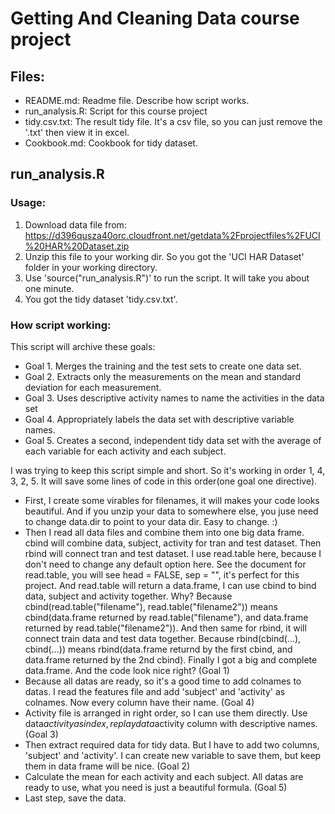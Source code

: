 Getting And Cleaning Data course project
======================

## Files:
* README.md:            Readme file. Describe how script works.
* run_analysis.R:       Script for this course project
* tidy.csv.txt:         The result tidy file. It's a csv file, so you can just remove the '.txt' then view it in excel.
* Cookbook.md:          Cookbook for tidy dataset.

## run_analysis.R
### Usage:
1. Download data file from: https://d396qusza40orc.cloudfront.net/getdata%2Fprojectfiles%2FUCI%20HAR%20Dataset.zip 
2. Unzip this file to your working dir. So you got the 'UCI HAR Dataset' folder in your working directory.
3. Use 'source("run_analysis.R")' to run the script. It will take you about one minute.
4. You got the tidy dataset 'tidy.csv.txt'.

### How script working:
This script will archive these goals:
* Goal 1. Merges the training and the test sets to create one data set.
* Goal 2. Extracts only the measurements on the mean and standard deviation for  each measurement. 
* Goal 3. Uses descriptive activity names to name the activities in the data set
* Goal 4. Appropriately labels the data set with descriptive variable names. 
* Goal 5. Creates a second, independent tidy data set with the average of each variable for each activity and each subject. 

I was trying to keep this script simple and short. So it's working in order 1, 4, 3, 2, 5. It will save some lines of code in this order(one goal one directive).

* First, I create some virables for filenames, it will makes your code looks beautiful. And if you unzip your data to somewhere else, you juse need to change data.dir to point to your data dir. Easy to change. :)
* Then I read all data files and combine them into one big data frame. cbind will combine data, subject, activity for tran and test dataset. Then rbind will connect tran and test dataset. I use read.table here, because I don't need to change any default option here. See the document for read.table, you will see head = FALSE, sep = "", it's perfect for this project. And read.table will return a data.frame, I can use cbind to bind data, subject and activity together. Why? Because cbind(read.table("filename"), read.table("filename2")) means cbind(data.frame returned by read.table("filename"), and data.frame returned by read.table("filename2")). And then same for rbind, it will connect train data and test data together. Because rbind(cbind(...), cbind(...)) means rbind(data.frame returnd by the first cbind, and data.frame returned by the 2nd cbind). Finally I got a big and complete data.frame. And the code look nice right? (Goal 1)
* Because all datas are ready, so it's a good time to add colnames to datas. I read the features file and add 'subject' and 'activity' as colnames. Now every column have their name. (Goal 4)
* Activity file is arranged in right order, so I can use them directly. Use data$activity as index, replay data$activity column with descriptive names. (Goal 3)
* Then extract required data for tidy data. But I have to add two columns, 'subject' and 'activity'. I can create new variable to save them, but keep them in data frame will be nice. (Goal 2)
* Calculate the mean for each activity and each subject. All datas are ready to use, what you need is just a beautiful formula. (Goal 5)
* Last step, save the data.
